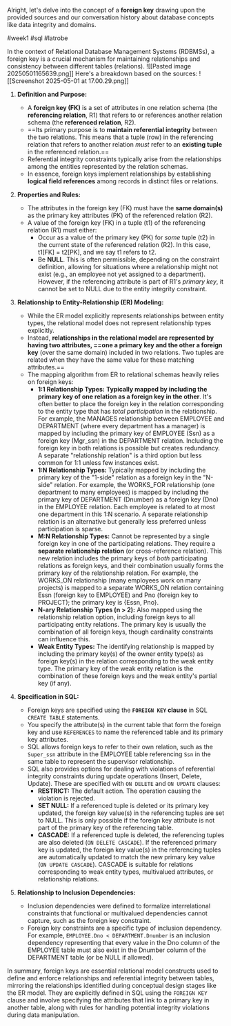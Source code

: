 Alright, let's delve into the concept of a **foreign key** drawing upon the provided sources and our conversation history about database concepts like data integrity and domains.

#week1 
#sql 
#latrobe 

In the context of Relational Database Management Systems (RDBMSs), a foreign key is a crucial mechanism for maintaining relationships and consistency between different tables (relations).
![[Pasted image 20250501165639.png]]
Here's a breakdown based on the sources:
![[Screenshot 2025-05-01 at 17.00.29.png]]

1. **Definition and Purpose:**
    
    - A **foreign key (FK)** is a set of attributes in one relation schema (the **referencing relation**, R1) that refers to or references another relation schema (the **referenced relation**, R2).
    - ==Its primary purpose is to **maintain referential integrity** between the two relations. This means that a tuple (row) in the referencing relation that refers to another relation _must_ refer to an **existing tuple** in the referenced relation.==
    - Referential integrity constraints typically arise from the relationships among the entities represented by the relation schemas.
    - In essence, foreign keys implement relationships by establishing **logical field references** among records in distinct files or relations.
2. **Properties and Rules:**
    
    - The attributes in the foreign key (FK) must have the **same domain(s)** as the primary key attributes (PK) of the referenced relation (R2).
    - A value of the foreign key (FK) in a tuple (t1) of the referencing relation (R1) must either:
        - Occur as a value of the primary key (PK) for _some_ tuple (t2) in the current state of the referenced relation (R2). In this case, t1[FK] = t2[PK], and we say t1 refers to t2.
        - Be **NULL**. This is often permissible, depending on the constraint definition, allowing for situations where a relationship might not exist (e.g., an employee not yet assigned to a department). However, if the referencing attribute is part of R1's _primary key_, it cannot be set to NULL due to the entity integrity constraint.
3. **Relationship to Entity-Relationship (ER) Modeling:**
    
    - While the ER model explicitly represents relationships between entity types, the relational model does not represent relationship types explicitly.
    - Instead, **relationships in the relational model are represented by having two attributes, ==one a primary key and the other a foreign key** (over the same domain) included in two relations. Two tuples are related when they have the same value for these matching attributes.==
    - The mapping algorithm from ER to relational schemas heavily relies on foreign keys:
        - **1:1 Relationship Types:** **Typically mapped by including the primary key of one relation as a foreign key in the other**. It's often better to place the foreign key in the relation corresponding to the entity type that has _total participation_ in the relationship. For example, the MANAGES relationship between EMPLOYEE and DEPARTMENT (where every department has a manager) is mapped by including the primary key of EMPLOYEE (Ssn) as a foreign key (Mgr_ssn) in the DEPARTMENT relation. Including the foreign key in both relations is possible but creates redundancy. A separate "relationship relation" is a third option but less common for 1:1 unless few instances exist.
        - **1:N Relationship Types:** Typically mapped by including the primary key of the "1-side" relation as a foreign key in the "N-side" relation. For example, the WORKS_FOR relationship (one department to many employees) is mapped by including the primary key of DEPARTMENT (Dnumber) as a foreign key (Dno) in the EMPLOYEE relation. Each employee is related to at most one department in this 1:N scenario. A separate relationship relation is an alternative but generally less preferred unless participation is sparse.
        - **M:N Relationship Types:** Cannot be represented by a single foreign key in one of the participating relations. They require a **separate relationship relation** (or cross-reference relation). This new relation includes the primary keys of _both_ participating relations as foreign keys, and their combination usually forms the primary key of the relationship relation. For example, the WORKS_ON relationship (many employees work on many projects) is mapped to a separate WORKS_ON relation containing Essn (foreign key to EMPLOYEE) and Pno (foreign key to PROJECT); the primary key is {Essn, Pno}.
        - **N-ary Relationship Types (n > 2):** Also mapped using the relationship relation option, including foreign keys to all participating entity relations. The primary key is usually the combination of all foreign keys, though cardinality constraints can influence this.
        - **Weak Entity Types:** The identifying relationship is mapped by including the primary key(s) of the owner entity type(s) as foreign key(s) in the relation corresponding to the weak entity type. The primary key of the weak entity relation is the combination of these foreign keys and the weak entity's partial key (if any).
4. **Specification in SQL:**
    
    - Foreign keys are specified using the **`FOREIGN KEY` clause** in SQL `CREATE TABLE` statements.
    - You specify the attribute(s) in the current table that form the foreign key and use `REFERENCES` to name the referenced table and its primary key attributes.
    - SQL allows foreign keys to refer to their own relation, such as the `Super_ssn` attribute in the EMPLOYEE table referencing `Ssn` in the same table to represent the supervisor relationship.
    - SQL also provides options for dealing with violations of referential integrity constraints during update operations (Insert, Delete, Update). These are specified with `ON DELETE` and `ON UPDATE` clauses:
        - **RESTRICT:** The default action. The operation causing the violation is rejected.
        - **SET NULL:** If a referenced tuple is deleted or its primary key updated, the foreign key value(s) in the referencing tuples are set to NULL. This is only possible if the foreign key attribute is not part of the primary key of the referencing table.
        - **CASCADE:** If a referenced tuple is deleted, the referencing tuples are also deleted (`ON DELETE CASCADE`). If the referenced primary key is updated, the foreign key value(s) in the referencing tuples are automatically updated to match the new primary key value (`ON UPDATE CASCADE`). CASCADE is suitable for relations corresponding to weak entity types, multivalued attributes, or relationship relations.
5. **Relationship to Inclusion Dependencies:**
    
    - Inclusion dependencies were defined to formalize interrelational constraints that functional or multivalued dependencies cannot capture, such as the foreign key constraint.
    - Foreign key constraints are a specific type of inclusion dependency. For example, `EMPLOYEE.Dno < DEPARTMENT.Dnumber` is an inclusion dependency representing that every value in the Dno column of the EMPLOYEE table must also exist in the Dnumber column of the DEPARTMENT table (or be NULL if allowed).

In summary, foreign keys are essential relational model constructs used to define and enforce relationships and referential integrity between tables, mirroring the relationships identified during conceptual design stages like the ER model. They are explicitly defined in SQL using the `FOREIGN KEY` clause and involve specifying the attributes that link to a primary key in another table, along with rules for handling potential integrity violations during data manipulation.